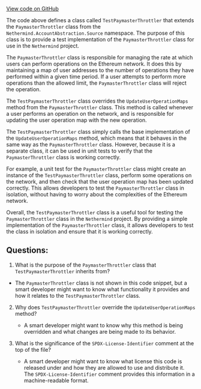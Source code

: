 [View code on GitHub](https://github.com/nethermindeth/nethermind/Nethermind.AccountAbstraction.Test/TestPaymasterThrottler.cs)

The code above defines a class called `TestPaymasterThrottler` that extends the `PaymasterThrottler` class from the `Nethermind.AccountAbstraction.Source` namespace. The purpose of this class is to provide a test implementation of the `PaymasterThrottler` class for use in the `Nethermind` project.

The `PaymasterThrottler` class is responsible for managing the rate at which users can perform operations on the Ethereum network. It does this by maintaining a map of user addresses to the number of operations they have performed within a given time period. If a user attempts to perform more operations than the allowed limit, the `PaymasterThrottler` class will reject the operation.

The `TestPaymasterThrottler` class overrides the `UpdateUserOperationMaps` method from the `PaymasterThrottler` class. This method is called whenever a user performs an operation on the network, and is responsible for updating the user operation map with the new operation.

The `TestPaymasterThrottler` class simply calls the base implementation of the `UpdateUserOperationMaps` method, which means that it behaves in the same way as the `PaymasterThrottler` class. However, because it is a separate class, it can be used in unit tests to verify that the `PaymasterThrottler` class is working correctly.

For example, a unit test for the `PaymasterThrottler` class might create an instance of the `TestPaymasterThrottler` class, perform some operations on the network, and then check that the user operation map has been updated correctly. This allows developers to test the `PaymasterThrottler` class in isolation, without having to worry about the complexities of the Ethereum network.

Overall, the `TestPaymasterThrottler` class is a useful tool for testing the `PaymasterThrottler` class in the `Nethermind` project. By providing a simple implementation of the `PaymasterThrottler` class, it allows developers to test the class in isolation and ensure that it is working correctly.
## Questions: 
 1. What is the purpose of the `PaymasterThrottler` class that `TestPaymasterThrottler` inherits from?
   - The `PaymasterThrottler` class is not shown in this code snippet, but a smart developer might want to know what functionality it provides and how it relates to the `TestPaymasterThrottler` class.

2. Why does `TestPaymasterThrottler` override the `UpdateUserOperationMaps` method?
   - A smart developer might want to know why this method is being overridden and what changes are being made to its behavior.

3. What is the significance of the `SPDX-License-Identifier` comment at the top of the file?
   - A smart developer might want to know what license this code is released under and how they are allowed to use and distribute it. The `SPDX-License-Identifier` comment provides this information in a machine-readable format.